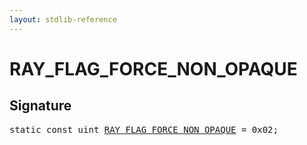 ```yaml
---
layout: stdlib-reference
---
```


# RAY_FLAG_FORCE_NON_OPAQUE

## Signature
<pre>
<span class='code_keyword'>static</span> <span class='code_keyword'>const</span> <span class="code_keyword">uint</span> <a href="/stdlib-reference/global-decls/RAY_FLAG_FORCE_NON_OPAQUE" class="code_var">RAY_FLAG_FORCE_NON_OPAQUE</a> = 0x02;
</pre>

